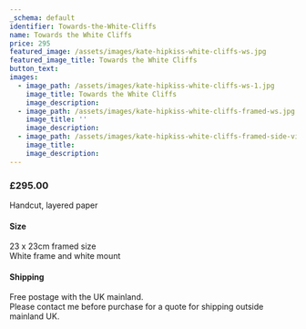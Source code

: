 ```yaml
---
_schema: default
identifier: Towards-the-White-Cliffs
name: Towards the White Cliffs
price: 295
featured_image: /assets/images/kate-hipkiss-white-cliffs-ws.jpg
featured_image_title: Towards the White Cliffs
button_text:
images:
  - image_path: /assets/images/kate-hipkiss-white-cliffs-ws-1.jpg
    image_title: Towards the White Cliffs
    image_description:
  - image_path: /assets/images/kate-hipkiss-white-cliffs-framed-ws.jpg
    image_title: ''
    image_description:
  - image_path: /assets/images/kate-hipkiss-white-cliffs-framed-side-view-ws.jpg
    image_title:
    image_description:
---
```

### **£295.00**

Handcut, layered paper

#### Size

23 x 23cm framed size<br>White frame and white mount

#### Shipping

Free postage with the UK mainland.<br>Please contact me before purchase for a quote for shipping outside mainland UK.